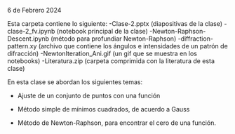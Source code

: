 6 de Febrero 2024

Esta carpeta contiene lo siguiente:
-Clase-2.pptx (diapositivas de la clase)
-clase-2_fv.ipynb (notebook principal de la clase)
-Newton-Raphson-Descent.ipynb (método para profundiar Newton-Raphson)
-diffraction-pattern.xy (archivo que contiene los ángulos e intensidades de un patrón de difracción)
-NewtonIteration_Ani.gif (un gif que se muestra en los notebooks)
-Literatura.zip (carpeta comprimida con la literatura de esta clase)

En esta clase se abordan los siguientes temas:

- Ajuste de un conjunto de puntos con una función

- Método simple de mínimos cuadrados, de acuerdo a Gauss

- Método de Newton-Raphson, para encontrar el cero de una función.
